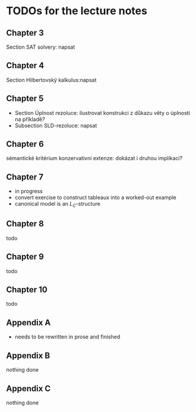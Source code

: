# TODOs for the lecture notes

## Chapter 3

Section SAT solvery: napsat

## Chapter 4

Section Hilbertovský kalkulus:napsat

## Chapter 5

- Section Úplnost rezoluce: ilustrovat konstrukci z důkazu věty o úplnosti na příkladě?
- Subsection SLD-rezoluce: napsat

## Chapter 6

sémantické kritérium konzervativní extenze: dokázat i druhou implikaci?

## Chapter 7

- in progress
- convert exercise to construct tableaux into a worked-out example
- canonical model is an $L_C$-structure

## Chapter 8

todo

## Chapter 9

todo

## Chapter 10

todo

## Appendix A

- needs to be rewritten in prose and finished

## Appendix B

nothing done

## Appendix C

nothing done
